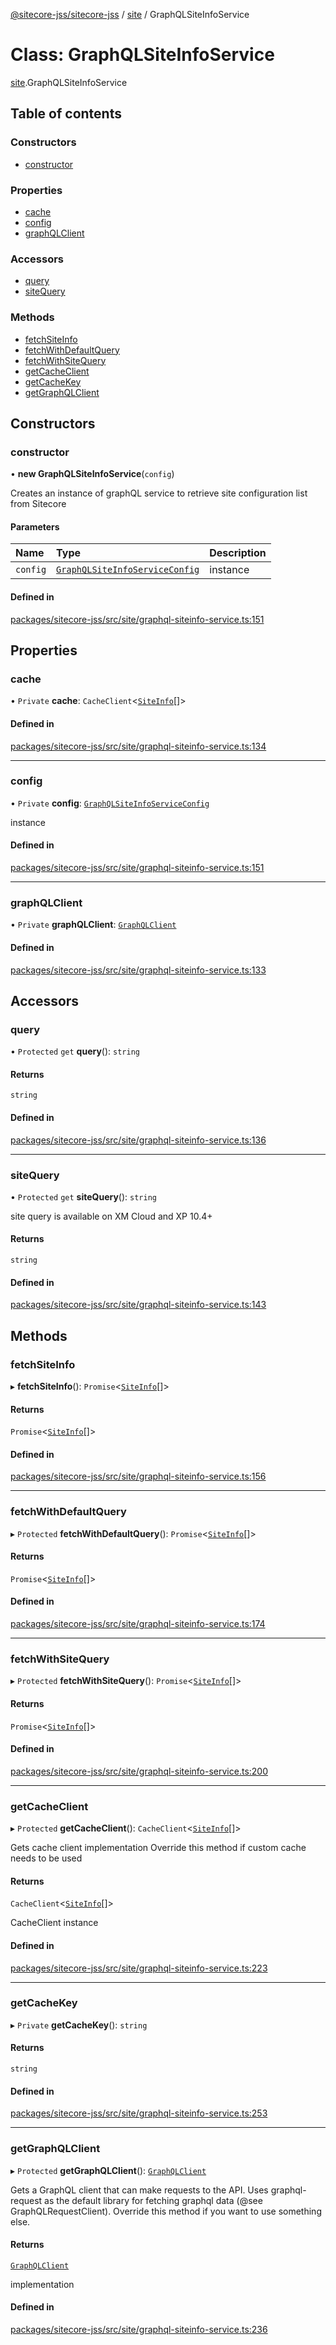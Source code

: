 [@sitecore-jss/sitecore-jss](../README.md) / [site](../modules/site.md) / GraphQLSiteInfoService

# Class: GraphQLSiteInfoService

[site](../modules/site.md).GraphQLSiteInfoService

## Table of contents

### Constructors

- [constructor](site.GraphQLSiteInfoService.md#constructor)

### Properties

- [cache](site.GraphQLSiteInfoService.md#cache)
- [config](site.GraphQLSiteInfoService.md#config)
- [graphQLClient](site.GraphQLSiteInfoService.md#graphqlclient)

### Accessors

- [query](site.GraphQLSiteInfoService.md#query)
- [siteQuery](site.GraphQLSiteInfoService.md#sitequery)

### Methods

- [fetchSiteInfo](site.GraphQLSiteInfoService.md#fetchsiteinfo)
- [fetchWithDefaultQuery](site.GraphQLSiteInfoService.md#fetchwithdefaultquery)
- [fetchWithSiteQuery](site.GraphQLSiteInfoService.md#fetchwithsitequery)
- [getCacheClient](site.GraphQLSiteInfoService.md#getcacheclient)
- [getCacheKey](site.GraphQLSiteInfoService.md#getcachekey)
- [getGraphQLClient](site.GraphQLSiteInfoService.md#getgraphqlclient)

## Constructors

### constructor

• **new GraphQLSiteInfoService**(`config`)

Creates an instance of graphQL service to retrieve site configuration list from Sitecore

#### Parameters

| Name | Type | Description |
| :------ | :------ | :------ |
| `config` | [`GraphQLSiteInfoServiceConfig`](../modules/site.md#graphqlsiteinfoserviceconfig) | instance |

#### Defined in

[packages/sitecore-jss/src/site/graphql-siteinfo-service.ts:151](https://github.com/Sitecore/jss/blob/c89d0d1b9/packages/sitecore-jss/src/site/graphql-siteinfo-service.ts#L151)

## Properties

### cache

• `Private` **cache**: `CacheClient`\<[`SiteInfo`](../modules/site.md#siteinfo)[]\>

#### Defined in

[packages/sitecore-jss/src/site/graphql-siteinfo-service.ts:134](https://github.com/Sitecore/jss/blob/c89d0d1b9/packages/sitecore-jss/src/site/graphql-siteinfo-service.ts#L134)

___

### config

• `Private` **config**: [`GraphQLSiteInfoServiceConfig`](../modules/site.md#graphqlsiteinfoserviceconfig)

instance

#### Defined in

[packages/sitecore-jss/src/site/graphql-siteinfo-service.ts:151](https://github.com/Sitecore/jss/blob/c89d0d1b9/packages/sitecore-jss/src/site/graphql-siteinfo-service.ts#L151)

___

### graphQLClient

• `Private` **graphQLClient**: [`GraphQLClient`](../interfaces/index.GraphQLClient.md)

#### Defined in

[packages/sitecore-jss/src/site/graphql-siteinfo-service.ts:133](https://github.com/Sitecore/jss/blob/c89d0d1b9/packages/sitecore-jss/src/site/graphql-siteinfo-service.ts#L133)

## Accessors

### query

• `Protected` `get` **query**(): `string`

#### Returns

`string`

#### Defined in

[packages/sitecore-jss/src/site/graphql-siteinfo-service.ts:136](https://github.com/Sitecore/jss/blob/c89d0d1b9/packages/sitecore-jss/src/site/graphql-siteinfo-service.ts#L136)

___

### siteQuery

• `Protected` `get` **siteQuery**(): `string`

site query is available on XM Cloud and XP 10.4+

#### Returns

`string`

#### Defined in

[packages/sitecore-jss/src/site/graphql-siteinfo-service.ts:143](https://github.com/Sitecore/jss/blob/c89d0d1b9/packages/sitecore-jss/src/site/graphql-siteinfo-service.ts#L143)

## Methods

### fetchSiteInfo

▸ **fetchSiteInfo**(): `Promise`\<[`SiteInfo`](../modules/site.md#siteinfo)[]\>

#### Returns

`Promise`\<[`SiteInfo`](../modules/site.md#siteinfo)[]\>

#### Defined in

[packages/sitecore-jss/src/site/graphql-siteinfo-service.ts:156](https://github.com/Sitecore/jss/blob/c89d0d1b9/packages/sitecore-jss/src/site/graphql-siteinfo-service.ts#L156)

___

### fetchWithDefaultQuery

▸ `Protected` **fetchWithDefaultQuery**(): `Promise`\<[`SiteInfo`](../modules/site.md#siteinfo)[]\>

#### Returns

`Promise`\<[`SiteInfo`](../modules/site.md#siteinfo)[]\>

#### Defined in

[packages/sitecore-jss/src/site/graphql-siteinfo-service.ts:174](https://github.com/Sitecore/jss/blob/c89d0d1b9/packages/sitecore-jss/src/site/graphql-siteinfo-service.ts#L174)

___

### fetchWithSiteQuery

▸ `Protected` **fetchWithSiteQuery**(): `Promise`\<[`SiteInfo`](../modules/site.md#siteinfo)[]\>

#### Returns

`Promise`\<[`SiteInfo`](../modules/site.md#siteinfo)[]\>

#### Defined in

[packages/sitecore-jss/src/site/graphql-siteinfo-service.ts:200](https://github.com/Sitecore/jss/blob/c89d0d1b9/packages/sitecore-jss/src/site/graphql-siteinfo-service.ts#L200)

___

### getCacheClient

▸ `Protected` **getCacheClient**(): `CacheClient`\<[`SiteInfo`](../modules/site.md#siteinfo)[]\>

Gets cache client implementation
Override this method if custom cache needs to be used

#### Returns

`CacheClient`\<[`SiteInfo`](../modules/site.md#siteinfo)[]\>

CacheClient instance

#### Defined in

[packages/sitecore-jss/src/site/graphql-siteinfo-service.ts:223](https://github.com/Sitecore/jss/blob/c89d0d1b9/packages/sitecore-jss/src/site/graphql-siteinfo-service.ts#L223)

___

### getCacheKey

▸ `Private` **getCacheKey**(): `string`

#### Returns

`string`

#### Defined in

[packages/sitecore-jss/src/site/graphql-siteinfo-service.ts:253](https://github.com/Sitecore/jss/blob/c89d0d1b9/packages/sitecore-jss/src/site/graphql-siteinfo-service.ts#L253)

___

### getGraphQLClient

▸ `Protected` **getGraphQLClient**(): [`GraphQLClient`](../interfaces/index.GraphQLClient.md)

Gets a GraphQL client that can make requests to the API. Uses graphql-request as the default
library for fetching graphql data (@see GraphQLRequestClient). Override this method if you
want to use something else.

#### Returns

[`GraphQLClient`](../interfaces/index.GraphQLClient.md)

implementation

#### Defined in

[packages/sitecore-jss/src/site/graphql-siteinfo-service.ts:236](https://github.com/Sitecore/jss/blob/c89d0d1b9/packages/sitecore-jss/src/site/graphql-siteinfo-service.ts#L236)

